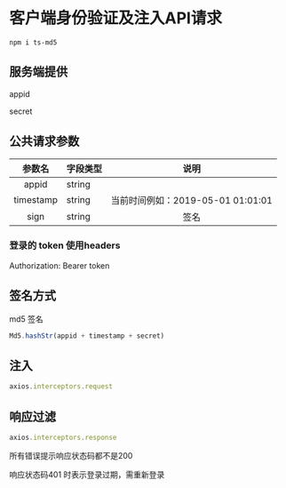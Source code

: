 # 客户端身份验证及注入API请求

```
npm i ts-md5

```
## 服务端提供

appid

secret

## 公共请求参数

|参数名|字段类型|说明|
|:---:|----|:---:|
|appid|string||
|timestamp|string|当前时间例如：2019-05-01 01:01:01|
|sign|string|签名|

### 登录的 token 使用headers

Authorization: Bearer token


## 签名方式

md5 签名

```ts
Md5.hashStr(appid + timestamp + secret)

```

## 注入

```ts
axios.interceptors.request

```
## 响应过滤

```ts
axios.interceptors.response

```

所有错误提示响应状态码都不是200

响应状态码401 时表示登录过期，需重新登录